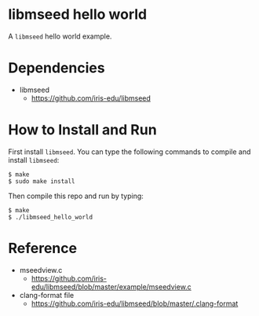 # libmseed hello world
A `libmseed` hello world example.

# Dependencies
- libmseed
    - https://github.com/iris-edu/libmseed

# How to Install and Run
First install `libmseed`. You can type the following commands
to compile and install `libmseed`:
```
$ make
$ sudo make install
```

Then compile this repo and run by typing:
```
$ make
$ ./libmseed_hello_world
```

# Reference
- mseedview.c
    - https://github.com/iris-edu/libmseed/blob/master/example/mseedview.c
- clang-format file
    - https://github.com/iris-edu/libmseed/blob/master/.clang-format
